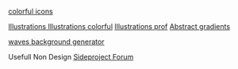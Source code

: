 <a href="https://www.iconshock.com/svg-icons/?ref=producthunt"> colorful icons </a>

<a href="https://www.glazestock.com/?ref=producthunt">Illustrations </a>
<a href="https://illlustrations.co/?ref=producthunt">Illustrations colorful</a>
<a href="https://www.glazestock.com/browse/">Illustrations prof</a>
<a href="https://gradienta.io/?ref=producthunt">Abstract gradients</a>

<a href="https://www.producthunt.com/posts/get-waves"> waves background generator</a>
  
Usefull Non Design
<a href="https://www.indiehackers.com/">Sideproject Forum</a>
